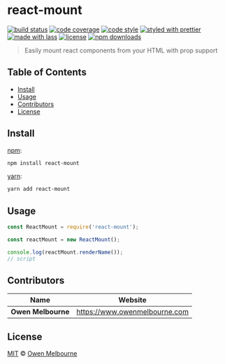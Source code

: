 # react-mount

[![build status](https://img.shields.io/travis/com/OwenMelbz/react-mount.svg)](https://travis-ci.com/OwenMelbz/react-mount)
[![code coverage](https://img.shields.io/codecov/c/github/OwenMelbz/react-mount.svg)](https://codecov.io/gh/OwenMelbz/react-mount)
[![code style](https://img.shields.io/badge/code_style-XO-5ed9c7.svg)](https://github.com/sindresorhus/xo)
[![styled with prettier](https://img.shields.io/badge/styled_with-prettier-ff69b4.svg)](https://github.com/prettier/prettier)
[![made with lass](https://img.shields.io/badge/made_with-lass-95CC28.svg)](https://lass.js.org)
[![license](https://img.shields.io/github/license/OwenMelbz/react-mount.svg)](LICENSE)
[![npm downloads](https://img.shields.io/npm/dt/react-mount.svg)](https://npm.im/react-mount)

> Easily mount react components from your HTML with prop support


## Table of Contents

* [Install](#install)
* [Usage](#usage)
* [Contributors](#contributors)
* [License](#license)


## Install

[npm][]:

```sh
npm install react-mount
```

[yarn][]:

```sh
yarn add react-mount
```


## Usage

```js
const ReactMount = require('react-mount');

const reactMount = new ReactMount();

console.log(reactMount.renderName());
// script
```


## Contributors

| Name               | Website                         |
| ------------------ | ------------------------------- |
| **Owen Melbourne** | <https://www.owenmelbourne.com> |


## License

[MIT](LICENSE) © [Owen Melbourne](https://www.owenmelbourne.com)


## 

[npm]: https://www.npmjs.com/

[yarn]: https://yarnpkg.com/

